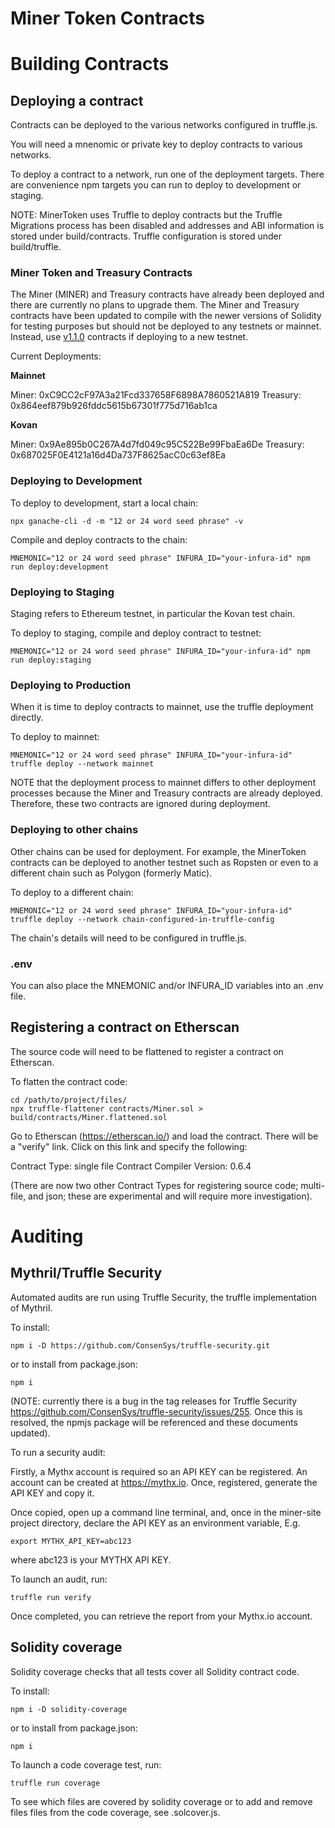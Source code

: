 # Miner Token Contracts

# Building Contracts

## Deploying a contract

Contracts can be deployed to the various networks configured in truffle.js.

You will need a mnenomic or private key to deploy contracts to various networks.

To deploy a contract to a network, run one of the deployment targets. There are
convenience npm targets you can run to deploy to development or staging.

NOTE: MinerToken uses Truffle to deploy contracts but the Truffle Migrations
process has been disabled and addresses and ABI information is stored under
build/contracts. Truffle configuration is stored under build/truffle.

### Miner Token and Treasury Contracts

The Miner (MINER) and Treasury contracts have already been deployed and there
are currently no plans to upgrade them. The Miner and Treasury contracts
have been updated to compile with the newer versions of Solidity for testing
purposes but should not be deployed to any testnets or mainnet. Instead, use
[v1.1.0](https://github.com/minermint/miner-contracts/releases/tag/1.1.0) 
contracts if deploying to a new testnet.

Current Deployments:

**Mainnet**

Miner: 0xC9CC2cF97A3a21Fcd337658F6898A7860521A819
Treasury: 0x864eef879b926fddc5615b67301f775d716ab1ca

**Kovan**

Miner: 0x9Ae895b0C267A4d7fd049c95C522Be99FbaEa6De
Treasury: 0x687025F0E4121a16d4Da737F8625acC0c63ef8Ea

### Deploying to Development

To deploy to development, start a local chain:

```
npx ganache-cli -d -m "12 or 24 word seed phrase" -v
```

Compile and deploy contracts to the chain:

```
MNEMONIC="12 or 24 word seed phrase" INFURA_ID="your-infura-id" npm run deploy:development
```

### Deploying to Staging

Staging refers to Ethereum testnet, in particular the Kovan test chain.

To deploy to staging, compile and deploy contract to testnet:

```
MNEMONIC="12 or 24 word seed phrase" INFURA_ID="your-infura-id" npm run deploy:staging
```

### Deploying to Production

When it is time to deploy contracts to mainnet, use the truffle deployment
directly.

To deploy to mainnet:

```
MNEMONIC="12 or 24 word seed phrase" INFURA_ID="your-infura-id" truffle deploy --network mainnet
```

NOTE that the deployment process to mainnet differs to other deployment
processes because the Miner and Treasury contracts are already deployed.
Therefore, these two contracts are ignored during deployment.

### Deploying to other chains

Other chains can be used for deployment. For example, the MinerToken contracts
can be deployed to another testnet such as Ropsten or even to a different chain
such as Polygon (formerly Matic).

To deploy to a different chain:

```
MNEMONIC="12 or 24 word seed phrase" INFURA_ID="your-infura-id" truffle deploy --network chain-configured-in-truffle-config
```

The chain's details will need to be configured in truffle.js.

### .env

You can also place the MNEMONIC and/or INFURA_ID variables into an .env file.

## Registering a contract on Etherscan

The source code will need to be flattened to register a contract on Etherscan.

To flatten the contract code:

```
cd /path/to/project/files/
npx truffle-flattener contracts/Miner.sol > build/contracts/Miner.flattened.sol
```

Go to Etherscan (https://etherscan.io/) and load the contract. There will be a
"verify" link. Click on this link and specify the following:

Contract Type: single file
Contract Compiler Version: 0.6.4

(There are now two other Contract Types for registering source code; multi-file, and json; these are experimental and will require more investigation).

# Auditing

## Mythril/Truffle Security

Automated audits are run using Truffle Security, the truffle implementation of Mythril.

To install:

```
npm i -D https://github.com/ConsenSys/truffle-security.git
```

or to install from package.json:

```
npm i
```

(NOTE: currently there is a bug in the tag releases for Truffle Security https://github.com/ConsenSys/truffle-security/issues/255. Once this is resolved, the npmjs package will be referenced and these documents updated).

To run a security audit:

Firstly, a Mythx account is required so an API KEY can be registered. An account can be created at https://mythx.io. Once, registered, generate the API KEY and copy it.

Once copied, open up a command line terminal, and, once in the miner-site project directory, declare the API KEY as an environment variable, E.g.

```
export MYTHX_API_KEY=abc123
```

where abc123 is your MYTHX API KEY.

To launch an audit, run:

```
truffle run verify
```

Once completed, you can retrieve the report from your Mythx.io account.

## Solidity coverage

Solidity coverage checks that all tests cover all Solidity contract code.

To install:

```
npm i -D solidity-coverage
```

or to install from package.json:

```
npm i
```

To launch a code coverage test, run:

```
truffle run coverage
```

To see which files are covered by solidity coverage or to add and remove files files from the code coverage, see .solcover.js.
